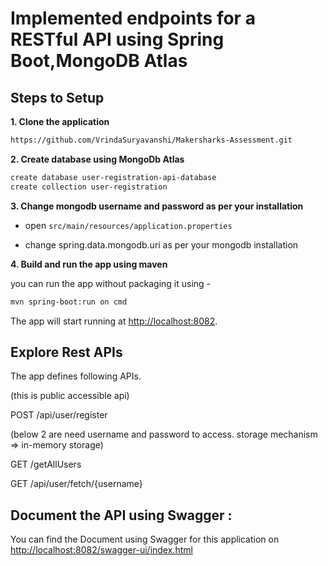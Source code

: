 


# Implemented endpoints for a RESTful API using Spring Boot,MongoDB Atlas
## Steps to Setup

**1. Clone the application**

```bash
https://github.com/VrindaSuryavanshi/Makersharks-Assessment.git
```

**2. Create database using MongoDb Atlas**
```bash
create database user-registration-api-database
create collection user-registration
```

**3. Change mongodb username and password as per your installation**

+ open `src/main/resources/application.properties`

+ change spring.data.mongodb.uri as per your mongodb installation

**4. Build and run the app using maven**

 you can run the app without packaging it using -

```bash
mvn spring-boot:run on cmd
```

The app will start running at <http://localhost:8082>.

## Explore Rest APIs

The app defines following  APIs.
    
(this is public accessible api)

POST  /api/user/register

(below 2 are need username and password to access. storage mechanism => in-memory storage) 

GET 
/getAllUsers

GET
/api/user/fetch/{username}

## Document the API using Swagger :

You can find the Document using Swagger for this application on 
<http://localhost:8082/swagger-ui/index.html>

